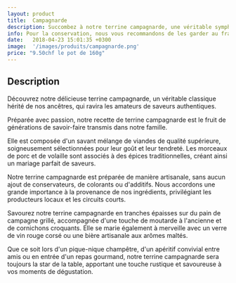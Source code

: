 ```yaml
---
layout: product
title:  Campagnarde
description: Succombez à notre terrine campagnarde, une véritable symphonie de saveurs rustiques et gourmandes, alliant des viandes de choix, des épices traditionnelles et un savoir-faire artisanal, pour une expérience culinaire authentique et réconfortante qui rappelle les plaisirs simples de la campagne.
info: Pour la conservation, nous vous recommandons de les garder au frais à 4° max.<br/>Après ouverture, elle se conserve environ 5 à 15 jours.
date:   2018-04-23 15:01:35 +0300
image:  '/images/produits/campagnarde.png'
price: "9.50chf le pot de 160g"
---
```


## Description

Découvrez notre délicieuse terrine campagnarde, un véritable classique hérité de nos ancêtres, qui ravira les amateurs de saveurs authentiques.

Préparée avec passion, notre recette de terrine campagnarde est le fruit de générations de savoir-faire transmis dans notre famille.

Elle est composée d'un savant mélange de viandes de qualité supérieure, soigneusement sélectionnées pour leur goût et leur tendreté. Les morceaux de porc et de volaille sont associés à des épices traditionnelles, créant ainsi un mariage parfait de saveurs.

Notre terrine campagnarde est préparée de manière artisanale, sans aucun ajout de conservateurs, de colorants ou d'additifs. Nous accordons une grande importance à la provenance de nos ingrédients, privilégiant les producteurs locaux et les circuits courts.

Savourez notre terrine campagnarde en tranches épaisses sur du pain de campagne grillé, accompagnée d'une touche de moutarde à l'ancienne et de cornichons croquants. Elle se marie également à merveille avec un verre de vin rouge corsé ou une bière artisanale aux arômes maltés.

Que ce soit lors d'un pique-nique champêtre, d'un apéritif convivial entre amis ou en entrée d'un repas gourmand, notre terrine campagnarde sera toujours la star de la table, apportant une touche rustique et savoureuse à vos moments de dégustation.